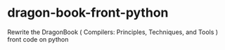 # dragon-book-front-python
Rewrite the DragonBook ( Compilers: Principles, Techniques, and Tools ) front code on python
